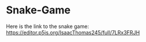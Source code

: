 # Snake-Game
Here is the link to the snake game: https://editor.p5js.org/IsaacThomas245/full/7LRx3FRJH
